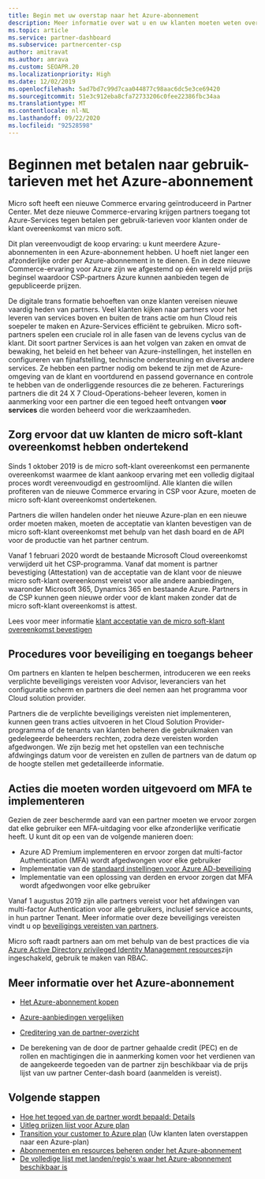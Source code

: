 ```yaml
---
title: Begin met uw overstap naar het Azure-abonnement
description: Meer informatie over wat u en uw klanten moeten weten over het gebruik van het Azure betalen per gebruik-abonnement, met inbegrip van de eerste stappen, beveiligings maatregelen en hoe u aan de slag gaat.
ms.topic: article
ms.service: partner-dashboard
ms.subservice: partnercenter-csp
author: amitravat
ms.author: amrava
ms.custom: SEOAPR.20
ms.localizationpriority: High
ms.date: 12/02/2019
ms.openlocfilehash: 5ad7bd7c99d7caa044877c98aac6dc5e3ce69420
ms.sourcegitcommit: 51e3c912eba8cfa72733206c0fee22386fbc34aa
ms.translationtype: MT
ms.contentlocale: nl-NL
ms.lasthandoff: 09/22/2020
ms.locfileid: "92528598"
---
```

# <a name="begin-using-pay-as-you-go-rates-with-the-azure-plan"></a>Beginnen met betalen naar gebruik-tarieven met het Azure-abonnement

Micro soft heeft een nieuwe Commerce ervaring geïntroduceerd in Partner Center.  Met deze nieuwe Commerce-ervaring krijgen partners toegang tot Azure-Services tegen betalen per gebruik-tarieven voor klanten onder de klant overeenkomst van micro soft.

Dit plan vereenvoudigt de koop ervaring: u kunt meerdere Azure-abonnementen in een Azure-abonnement hebben. U hoeft niet langer een afzonderlijke order per Azure-abonnement in te dienen. En in deze nieuwe Commerce-ervaring voor Azure zijn we afgestemd op één wereld wijd prijs beginsel waardoor CSP-partners Azure kunnen aanbieden tegen de gepubliceerde prijzen.

De digitale trans formatie behoeften van onze klanten vereisen nieuwe vaardig heden van partners. Veel klanten kijken naar partners voor het leveren van services boven en buiten de trans actie om hun Cloud reis soepeler te maken en Azure-Services efficiënt te gebruiken. Micro soft-partners spelen een cruciale rol in alle fasen van de levens cyclus van de klant. Dit soort partner Services is aan het volgen van zaken en omvat de bewaking, het beleid en het beheer van Azure-instellingen, het instellen en configureren van fijnafstelling, technische ondersteuning en diverse andere services. Ze hebben een partner nodig om bekend te zijn met de Azure-omgeving van de klant en voortdurend en passend governance en controle te hebben van de onderliggende resources die ze beheren. Facturerings partners die dit 24 X 7 Cloud-Operations-beheer leveren, komen in aanmerking voor een partner die een tegoed heeft ontvangen **voor services** die worden beheerd voor die werkzaamheden.

## <a name="make-sure-your-customers-have-signed-the-microsoft-customer-agreement"></a>Zorg ervoor dat uw klanten de micro soft-klant overeenkomst hebben ondertekend

Sinds 1 oktober 2019 is de micro soft-klant overeenkomst een permanente overeenkomst waarmee de klant aankoop ervaring met een volledig digitaal proces wordt vereenvoudigd en gestroomlijnd. Alle klanten die willen profiteren van de nieuwe Commerce ervaring in CSP voor Azure, moeten de micro soft-klant overeenkomst ondertekenen.

Partners die willen handelen onder het nieuwe Azure-plan en een nieuwe order moeten maken, moeten de acceptatie van klanten bevestigen van de micro soft-klant overeenkomst met behulp van het dash board en de API voor de productie van het partner centrum.

Vanaf 1 februari 2020 wordt de bestaande Microsoft Cloud overeenkomst verwijderd uit het CSP-programma. Vanaf dat moment is partner bevestiging (Attestation) van de acceptatie van de klant voor de nieuwe micro soft-klant overeenkomst vereist voor alle andere aanbiedingen, waaronder Microsoft 365, Dynamics 365 en bestaande Azure. Partners in de CSP kunnen geen nieuwe order voor de klant maken zonder dat de micro soft-klant overeenkomst is attest.

Lees voor meer informatie [klant acceptatie van de micro soft-klant overeenkomst bevestigen](confirm-customer-agreement.md)

## <a name="security-and-access-control-practices"></a>Procedures voor beveiliging en toegangs beheer

Om partners en klanten te helpen beschermen, introduceren we een reeks verplichte beveiligings vereisten voor Advisor, leveranciers van het configuratie scherm en partners die deel nemen aan het programma voor Cloud solution provider.

Partners die de verplichte beveiligings vereisten niet implementeren, kunnen geen trans acties uitvoeren in het Cloud Solution Provider-programma of de tenants van klanten beheren die gebruikmaken van gedelegeerde beheerders rechten, zodra deze vereisten worden afgedwongen. We zijn bezig met het opstellen van een technische afdwingings datum voor de vereisten en zullen de partners van de datum op de hoogte stellen met gedetailleerde informatie.

## <a name="actions-to-take-to-implement-mfa"></a>Acties die moeten worden uitgevoerd om MFA te implementeren

Gezien de zeer beschermde aard van een partner moeten we ervoor zorgen dat elke gebruiker een MFA-uitdaging voor elke afzonderlijke verificatie heeft. U kunt dit op een van de volgende manieren doen:

- Azure AD Premium implementeren en ervoor zorgen dat multi-factor Authentication (MFA) wordt afgedwongen voor elke gebruiker
- Implementatie van de [standaard instellingen voor Azure AD-beveiliging](/azure/active-directory/conditional-access/concept-conditional-access-security-defaults)
- Implementatie van een oplossing van derden en ervoor zorgen dat MFA wordt afgedwongen voor elke gebruiker

Vanaf 1 augustus 2019 zijn alle partners vereist voor het afdwingen van multi-factor Authentication voor alle gebruikers, inclusief service accounts, in hun partner Tenant. Meer informatie over deze beveiligings vereisten vindt u op [beveiligings vereisten van partners](partner-security-requirements.md).

Micro soft raadt partners aan om met behulp van de best practices die via [Azure Active Directory privileged Identity Management resources](/azure/active-directory/privileged-identity-management/pim-configure)zijn ingeschakeld, gebruik te maken van RBAC.

## <a name="read-more-about-the-azure-plan"></a>Meer informatie over het Azure-abonnement

- [Het Azure-abonnement kopen](purchase-azure-plan.md)

- [Azure-aanbiedingen vergelijken](compare-azure-offers.md)

- [Creditering van de partner-overzicht](partner-earned-credit.md)

- De berekening van de door de partner gehaalde credit (PEC) en de rollen en machtigingen die in aanmerking komen voor het verdienen van de aangekeerde tegoeden van de partner zijn beschikbaar via de prijs lijst van uw partner Center-dash board (aanmelden is vereist).

## <a name="next-steps"></a>Volgende stappen 

- [Hoe het tegoed van de partner wordt bepaald: Details](partner-earned-credit-explanation.md)
- [Uitleg prijzen lijst voor Azure plan](azure-plan-price-list.md)
- [Transition your customer to Azure plan](azure-plan-transition.md) (Uw klanten laten overstappen naar een Azure-plan)
- [Abonnementen en resources beheren onder het Azure-abonnement](azure-plan-manage.md)
- [De volledige lijst met landen/regio's waar het Azure-abonnement beschikbaar is](https://query.prod.cms.rt.microsoft.com/cms/api/am/binary/RE3QN0x)